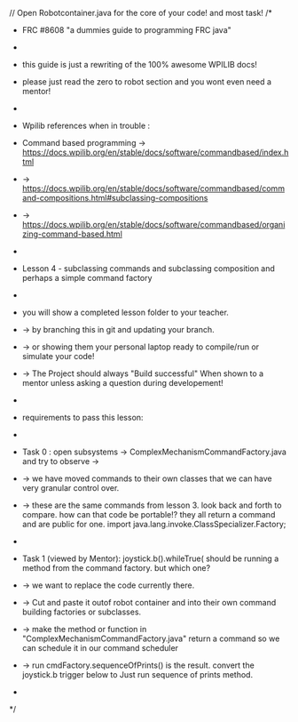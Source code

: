 // Open Robotcontainer.java for the core of your code! and most task!
/*
 * FRC #8608 "a dummies guide to programming FRC java"
 * 
 * this guide is just a rewriting of the 100% awesome WPILIB docs! 
 * please just read the zero to robot section and you wont even need a mentor! 
 * 
 * Wpilib references when in trouble :
 *  Command based programming -> https://docs.wpilib.org/en/stable/docs/software/commandbased/index.html
 *  -> https://docs.wpilib.org/en/stable/docs/software/commandbased/command-compositions.html#subclassing-compositions
 *  -> https://docs.wpilib.org/en/stable/docs/software/commandbased/organizing-command-based.html
 * 
 * Lesson 4 - subclassing commands and subclassing composition and perhaps a simple command factory
 * 
 * you will show a completed lesson folder to your teacher. 
 * -> by branching this in git and updating your branch. 
 * -> or showing them your personal laptop ready to compile/run or simulate your code!
 * -> The Project should always "Build successful" When shown to a mentor unless asking a question during developement!
 * 
 * requirements to pass this lesson:
 *
 * Task 0 : open subsystems -> ComplexMechanismCommandFactory.java and try to observe ->
 *  -> we have moved commands to their own classes that we can have very granular control over. 
 *  -> these are the same commands from lesson 3. look back and forth to compare. how can that code be portable!? they all return a command and are public for one. 
import java.lang.invoke.ClassSpecializer.Factory;

 * 
 * Task 1 (viewed by Mentor):  joystick.b().whileTrue( should be running a method from the command factory. but which one? 
 *  -> we want to replace the code currently there. 
 *  -> Cut and paste it outof robot container and into their own command building factories or subclasses.
 *  -> make the method or function in "ComplexMechanismCommandFactory.java" return a command so we can schedule it in our command scheduler
 *  -> run cmdFactory.sequenceOfPrints() is the result. convert the joystick.b trigger below to Just run sequence of prints method. 
 *   
 */